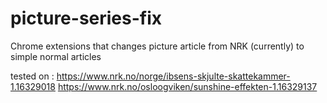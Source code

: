 # picture-series-fix

Chrome extensions that changes picture article from NRK (currently) to simple normal articles

tested on : https://www.nrk.no/norge/ibsens-skjulte-skattekammer-1.16329018
https://www.nrk.no/osloogviken/sunshine-effekten-1.16329137